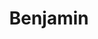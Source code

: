 ---
title: Benjamin
artigo: o
picture: /images/b/Benjamin.jpg
background: /images/fundos/circles01.jpg
style: style-amarelo2
description: Significado do nome Benjamin
full-description: Benjamin, do hebraico Ben-iamin, quer dizer filho do lado direito, lado onde fica nosso coração. Portanto, seu significado é pra lá de especial, o bem-amado! Bom senso, responsabilidade e muito amor à família são características de quem se chama Benjamin! É muito amor mesmo, não?!
---